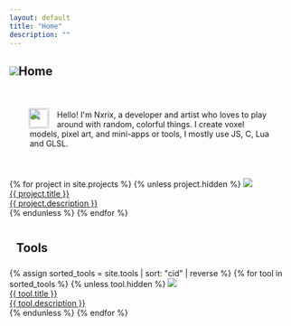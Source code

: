 ```yaml
---
layout: default
title: "Home"
description: ""
---
```


<canvas id="canvas" class="canvas_full2 pixelated" width="256" height="64"></canvas>

<h2><img src="./img/icons/home-0.png" class="pixelated h2-icon">Home</h2>
<div style="padding:36px;border-radius:12px;outline:1px solid var(--md-sys-color-outline-variant);">
  <img draggable="false" src="./img/icons/skin-2.png" class="pixelated" width="36" style="display:block;margin-left:-2px;margin-bottom:-50px;">
  <img draggable="false" src="./img/icons/skin-1.png" class="pixelated" width="32" style="float:left;border-radius:4px;margin:16px 16px 0 0;">
  <p style="margin:0;">
    <br>
    Hello! I'm Nxrix, a developer and artist who loves to play around with random, colorful things. I create voxel models, pixel art, and mini-apps or tools, I mostly use JS, C, Lua and GLSL.
  </p>
</div>

<br>

<div class="cart_set">
  {% for project in site.projects %}
  {% unless project.hidden %}
  <a href="{{ project.rdurl | default: project.url }}" class="cart">
    <img class="pixelated" src="./img/carts/{{ project.image }}">
    <div class="content">
      <div class="title">{{ project.title }}</div>
      <div class="description">{{ project.description }}</div>
    </div>
  </a>
  {% endunless %}
  {% endfor %}
</div>

<br>
<h2 style="margin:24px 12px">Tools</h2>

<div class="cart_set">
  {% assign sorted_tools = site.tools | sort: "cid" | reverse %}
  {% for tool in sorted_tools %}
  {% unless tool.hidden %}
  <a href="{{ tool.rdurl | default: tool.url }}" class="cart">
    <img class="pixelated" src="./img/carts/{{ tool.image }}">
    <div class="content">
      <div class="title">{{ tool.title }}</div>
      <div class="description">{{ tool.description }}</div>
    </div>
  </a>
  {% endunless %}
  {% endfor %}
</div>

<script>
const  width = 128;
const height = 32;
</script>
<script src="./js/three.min.js?{{site.time|date:'%s%N'}}"></script>
<script src="./js/px8_raw.js?{{site.time|date:'%s%N'}}"></script>
<script src="./js/events.js?{{site.time|date:'%s%N'}}"></script>
<script>
const context = canvas.getContext("webgl",{ antialias: false, preserveDrawingBuffer: true });

const renderer = new THREE.WebGLRenderer({canvas:canvas,context:context});
renderer.setPixelRatio(Math.min(window.devicePixelRatio,1));
renderer.outputColorSpace  = THREE.LinearSRGBColorSpace;

const cam = new THREE.PerspectiveCamera(90,2,0.125,256);
const scene = new THREE.Scene();
cam.position.set(0,0,0);
cam.lookAt(0,0,1);

const buffer_texture = new THREE.DataTexture(buffer,width,height,THREE.AlphaFormat,THREE.UnsignedByteType);

const data_pal = new Uint8Array(32*4);
for (let i=0;i<32;i++) {
  const c = palette[i&31];
  const n = i*4;
  data_pal[n  ] = c[0];
  data_pal[n+1] = c[1];
  data_pal[n+2] = c[2];
  data_pal[n+3] = 255;
}
const palette_texture = new THREE.DataTexture(data_pal,32,1,THREE.RGBAFormat,THREE.UnsignedByteType);
palette_texture.needsUpdate = true;

const plane = new THREE.Mesh(new THREE.PlaneGeometry(30, 15),new THREE.ShaderMaterial({
  uniforms: {
    uPalette: { value: palette_texture },
    uBuffer: { value: buffer_texture },
  },
  vertexShader: `
    varying vec2 vU;
    void main() {
      vU = uv;
      gl_Position = projectionMatrix * modelViewMatrix * vec4(position, 1.0);
    }`,
  fragmentShader: `
    uniform sampler2D uPalette;
    uniform sampler2D uBuffer;
    varying vec2 vU;
    
    void main() {
      vec3 c = texture2D(uPalette,vec2(texture2D(uBuffer,vU*vec2(1,-1)+vec2(0,1)).a*8.0,0)).rgb;
      gl_FragColor = vec4(c,1.0);
    }`,
}));

plane.rotation.y = -Math.PI;
plane.position.z = 7.5;
scene.add(plane);

/*class srnd {
  static d = 0xFFFFFFFF;
  static u = 1664525;
  static a = 1013904223;
  gen(s) {
    return ((s*srnd.u+srnd.a)%srnd.d)/srnd.d;
  }
}*/

/*class srnd {
  lcg(seed) {
    const a = 1664525;
    const c = 1013904223;
    const m = Math.pow(2,32);
    return (seed*a+c)%m;
  }
  gen(n) {
    return this.lcg(n)%33;
  }
}*/

/*class srnd {
  gen(n) {
    let hash = 0;
    for (let i = 0; i < n.toString().length; i++) {
      hash = (hash << 5) - hash + n.toString().charCodeAt(i);
      hash |= 0;
    }
    return Math.abs(hash)&0xffff;
  }
}*/

const srnd = (n) => {
  const a = 1664525;
  const c = 1013904223;
  n = n|0;
  n = (a*n+c)&0xFFFFFFFF;
  return (n>>>16)&0xFFFF;
}

class frnd {
  fh(n,f=2) {
    return (n^(n%2)^(n%3)^(n%5)^(n%7)^(n%11)^(n%13)^(n%17)^(n%19)^(n%27)^(n%29))%f/(f-1);
  }
  gen(n) {
    return this.fh(n,32);
  }
}

const leap_year = (year) => {
  return (year%4==0&&year%100!=0)||(year%400==0);
  //return (year%4==0);
}
  
const find_event = (input) => {
  const date = (input instanceof Date)?input:new Date(input);
  const year = date.getFullYear();
  const month = date.getMonth()+1;
  const day = date.getDate();
  const e = events[month]||[];
  for (const event of e) {
    let eday = event.day;
    if (event.solar&&leap_year(year+event.offset)) eday-=1;
    if (day==eday) {
      return event;
    }
  }
  return null;
}

const palsh = [
    0,24, 1, 2,20, 4, 5, 6, 4, 8, 9,10,16,12,13,11,20,16,17,18, 0,20,21,22,20,24,25,26, 9,28,15,27,
   20, 1, 2, 3, 4, 5, 6, 7, 8, 9,10,11,12,13,14,15,16,17,18,19,20,21,22,23,24,25,26,27,28,29,30,31
];

//---1632640020000---//
const k = new Date("2021-09-26T10:37:00.000+03:30");

let t = 0;
let update = () => {
  cls();
  const now = new Date(new Date().getTime());
  const e = find_event(now);
  const diff = new Date(now-k);
  const n = Math.floor(diff.getTime()/1000);
  const str1 = Math.floor(n/(60*60*24)).toString();
  const str2 = [diff.getUTCHours(),diff.getUTCMinutes(),diff.getUTCSeconds()].map(n=>n.toString().padStart(2,"0")).join(":");
  const w = e!==null?e.w:0;
  const strl2 = str1.length+w/4+1/2+str2.length;
  const str2p = w+str1.length*4+3;

  const rn = srnd(n);
  let c1 = palsh[rn&31];
  let c2 = palsh[(rn&31)+32];

  if (e!=null) {
    if (Array.isArray(e.c)) {
      c1 = palsh[e.c[rn%e.c.length]&31];
      c2 = palsh[(e.c[rn%e.c.length]&31)+32];
    } else {
      c1 = palsh[e.c&31];
      c2 = palsh[(e.c&31)+32];
    }
  }

  fillp(rn,c2);
  rectfill(0,0,width-1,height-1,c1);
  fillp();

  for (let i=0;i<4*strl2+8;i++) {
    for (let j=0;j<12;j++) {
      let v = 3;
      if ((i==1||j==1||i==strl2*4+6||j==10)&&(i>0)&&(j>0)&&(i<strl2*4+7)&&(j<11)) {
        v = (Math.abs(i-(4*strl2+6)/2)^Math.abs(j-5.5))+n*4+t/4;
      }
      pset(i+width2-4-strl2*2,j+height2-6,v);
    }
  }

  if (e!=null) {
    sspr(e.icon,17+width2-2*strl2,height2-3,e.w,6);
  }

  [
    [-1,-1],
    [ 0,-1],
    [ 1,-1],
    [-1, 0],
    [ 1, 0],
    [-1, 1],
    [ 0, 1],
    [ 1, 1]
  ].forEach(([x,y],i) => {
    print(str1,      width2-2*strl2+x,height2-2+y,i<3?20:0);
    print(str2,str2p+width2-2*strl2+x,height2-2+y,i<3?20:0);
  });

  print(str1,width2-2*strl2,height2-2,3);
  print(str2,str2p+width2-2*strl2,height2-2,3);

  /*const oldb = buffer;
  const pget2 = (x,y) => {
    x = x&widthm1;
    y = y&heightm1;
    return oldb[x+y*width];
  }
  for (let i=0;i<width;i++) {
    for (let j=0;j<height;j++) {
      pset(i,j,pget2(i+rnd.gen(n*width+j+t),j));
    }
  }*/

  buffer_texture.needsUpdate = true;
  renderer.render(scene,cam);
  t++;
  requestAnimationFrame(update);
}
update();
</script>
